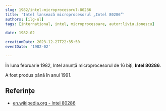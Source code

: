 ```yaml
---
slug: 1982/intel-microprocesorul-80286
title: 'Intel lansează microprocesorul „Intel 80286”'
authors: [ilg-ul]
tags: [international, intel, microprocesoare, autor:liviu.ionescu]

date: 1982-02

creationDate: 2023-12-27T22:35:50
eventDate: '1982-02'

---
```


În luna februarie 1982, Intel anunță microprocesorul de 16 biți, **Intel 80286**.

<!-- truncate -->

A fost produs până în anul 1991.

## Referințe

- [en.wikipedia.org - Intel 80286](https://en.wikipedia.org/wiki/Intel_80286)
